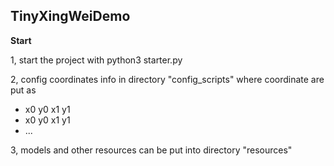 ****TinyXingWeiDemo****
-

**Start**

1, start the project with python3 starter.py

2, config coordinates info in directory "config_scripts" 
where coordinate are put as 

- x0 y0 x1 y1
- x0 y0 x1 y1
- ...

3, models and other resources can be put into directory "resources"


